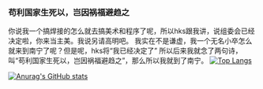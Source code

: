 ### 苟利国家生死以，岂因祸福避趋之
你说我一个搞焊接的怎么就去搞美术和程序了呢，所以hks跟我讲，说组委会已经决定啦，你来当主美。我说另请高明吧。
我实在不是谦虚，我一个无名小卒怎么就来到南宁了呢？但是呢，hks将“我已经决定了”
所以后来我就念了两句诗，叫“苟利国家生死以，岂因祸福避趋之”，那么所以我就到了南宁。
[![Top Langs](https://github-readme-stats.vercel.app/api/top-langs/?username=WillowKoishi)](https://github.com/anuraghazra/github-readme-stats)

[![Anurag's GitHub stats](https://github-readme-stats.vercel.app/api?username=WillowKoishi)](https://github.com/anuraghazra/github-readme-stats)

<!--
**WillowKoishi/WillowKoishi** is a ✨ _special_ ✨ repository because its `README.md` (this file) appears on your GitHub profile.


Here are some ideas to get you started:

- 🔭 I’m currently working on ...
- 🌱 I’m currently learning ...
- 👯 I’m looking to collaborate on ...
- 🤔 I’m looking for help with ...
- 💬 Ask me about ...
- 📫 How to reach me: ...
- 😄 Pronouns: ...
- ⚡ Fun fact: ...
-->
